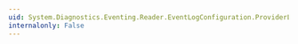 ```yaml
---
uid: System.Diagnostics.Eventing.Reader.EventLogConfiguration.ProviderLevel
internalonly: False
---
```

